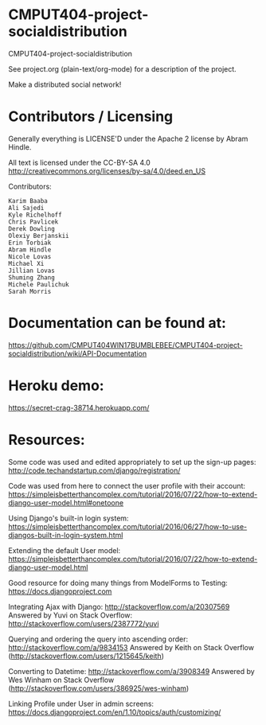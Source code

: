 CMPUT404-project-socialdistribution
===================================

CMPUT404-project-socialdistribution

See project.org (plain-text/org-mode) for a description of the project.

Make a distributed social network!

Contributors / Licensing
========================

Generally everything is LICENSE'D under the Apache 2 license by Abram Hindle.

All text is licensed under the CC-BY-SA 4.0 http://creativecommons.org/licenses/by-sa/4.0/deed.en_US

Contributors:

    Karim Baaba
    Ali Sajedi
    Kyle Richelhoff
    Chris Pavlicek
    Derek Dowling
    Olexiy Berjanskii
    Erin Torbiak
    Abram Hindle
    Nicole Lovas
    Michael Xi
    Jillian Lovas
    Shuming Zhang
    Michele Paulichuk
    Sarah Morris


Documentation can be found at:
=============================

https://github.com/CMPUT404WIN17BUMBLEBEE/CMPUT404-project-socialdistribution/wiki/API-Documentation

Heroku demo:
============
https://secret-crag-38714.herokuapp.com/

Resources:  
=========

Some code was used and edited appropriately to set up the sign-up pages:
http://code.techandstartup.com/django/registration/

Code was used from here to connect the user profile with their account:
https://simpleisbetterthancomplex.com/tutorial/2016/07/22/how-to-extend-django-user-model.html#onetoone

Using Django's built-in login system:
https://simpleisbetterthancomplex.com/tutorial/2016/06/27/how-to-use-djangos-built-in-login-system.html

Extending the default User model:
https://simpleisbetterthancomplex.com/tutorial/2016/07/22/how-to-extend-django-user-model.html

Good resource for doing many things from ModelForms to Testing:
https://docs.djangoproject.com

Integrating Ajax with Django:
http://stackoverflow.com/a/20307569
Answered by Yuvi on Stack Overflow: http://stackoverflow.com/users/2387772/yuvi

Querying and ordering the query into ascending order:
http://stackoverflow.com/a/9834153 Answered by Keith on Stack Overflow (http://stackoverflow.com/users/1215645/keith)


Converting to Datetime:
http://stackoverflow.com/a/3908349 Answered by Wes Winham on Stack Overflow (http://stackoverflow.com/users/386925/wes-winham)

Linking Profile under User in admin screens:
https://docs.djangoproject.com/en/1.10/topics/auth/customizing/

